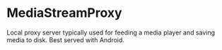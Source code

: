 # MediaStreamProxy
Local proxy server typically used for feeding a media player and saving media to disk. Best served with Android.
